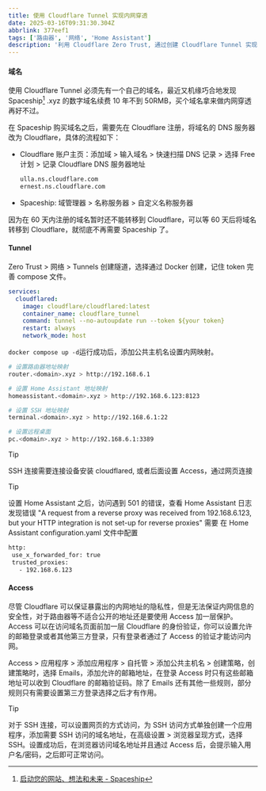 ```yaml
---
title: 使用 Cloudflare Tunnel 实现内网穿透
date: 2025-03-16T09:31:30.304Z
abbrlink: 377eef1
tags: ['路由器', '网络', 'Home Assistant']
description: '利用 Cloudflare Zero Trust, 通过创建 Cloudflare Tunnel 实现内网穿透，随时随地访问家中的路由器以及 Home Assistant'
---
```


#### 域名

使用 Cloudflare Tunnel 必须先有一个自己的域名，最近又机缘巧合地发现 Spaceship[^1] .xyz 的数字域名续费 10 年不到 50RMB，买个域名拿来做内网穿透再好不过。  
[^1]: [启动您的网站、想法和未来 - Spaceship](https://www.spaceship.com/zh/)

在 Spaceship 购买域名之后，需要先在 Cloudflare 注册，将域名的 DNS 服务器改为 Cloudflare，具体的流程如下：

- Cloudflare 账户主页：添加域 > 输入域名 > 快速扫描 DNS 记录 > 选择 Free 计划 > 记录 Cloudflare DNS 服务器地址

  ```bash
  ulla.ns.cloudflare.com
  ernest.ns.cloudflare.com
  ```

- Spaceship: 域管理器 > 名称服务器 > 自定义名称服务器

因为在 60 天内注册的域名暂时还不能转移到 Cloudflare，可以等 60 天后将域名转移到 Cloudflare，就彻底不再需要 Spaceship 了。

#### Tunnel

Zero Trust > 网络 > Tunnels 创建隧道，选择通过 Docker 创建，记住 token 完善 compose 文件。

```yaml
services:
  cloudflared:
    image: cloudflare/cloudflared:latest
    container_name: cloudflare_tunnel
    command: tunnel --no-autoupdate run --token ${your token}
    restart: always
    network_mode: host
```

`docker compose up -d`运行成功后，添加公共主机名设置内网映射。

```bash
# 设置路由器地址映射
router.<domain>.xyz > http://192.168.6.1

# 设置 Home Assistant 地址映射
homeassistant.<domain>.xyz > http://192.168.6.123:8123

# 设置 SSH 地址映射
terminal.<domain>.xyz > http://192.168.6.1:22

# 设置远程桌面
pc.<domain>.xyz > http://192.168.6.1:3389
```

> [!TIP]
> SSH 连接需要连接设备安装 cloudflared, 或者后面设置 Access，通过网页连接

> [!TIP]
> 设置 Home Assistant 之后，访问遇到 501 的错误，查看 Home Assistant 日志发现错误 "A request from a reverse proxy was received from 192.168.6.123, but your HTTP integration is not set-up for reverse proxies"
> 需要 在 Home Assistant configuration.yaml 文件中配置
>
> ```bash
> http:
>  use_x_forwarded_for: true
>  trusted_proxies:
>    - 192.168.6.123
> ```

#### Access

尽管 Cloudflare 可以保证暴露出的内网地址的隐私性，但是无法保证内网信息的安全性，对于路由器等不适合公开的地址还是要使用 Access 加一层保护。  
Access 可以在访问域名页面前加一层 Cloudflare 的身份验证，你可以设置允许的邮箱登录或者其他第三方登录，只有登录者通过了 Access 的验证才能访问内网。

Access > 应用程序 > 添加应用程序 > 自托管 > 添加公共主机名 > 创建策略，创建策略时，选择 Emails，添加允许的邮箱地址，在登录 Access 时只有这些邮箱地址可以收到 Cloudflare 的邮箱验证码。除了 Emails 还有其他一些规则，部分规则只有需要设置第三方登录选择之后才有作用。

> [!TIP]
> 对于 SSH 连接，可以设置网页的方式访问，为 SSH 访问方式单独创建一个应用程序，添加需要 SSH 访问的域名地址，在高级设置 > 浏览器呈现方式，选择 SSH。设置成功后，在浏览器访问域名地址并且通过 Access 后，会提示输入用户名/密码，之后即可正常访问。
